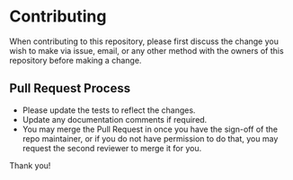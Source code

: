 # Contributing

When contributing to this repository, please first discuss the change you wish to make via issue, email, 
or any other method with the owners of this repository before making a change.

## Pull Request Process

 - Please update the tests to reflect the changes.
 - Update any documentation comments if required.
 - You may merge the Pull Request in once you have the sign-off of the repo maintainer, or if you do not have 
permission to do that, you may request the second reviewer to merge it for you.
 
 Thank you!
